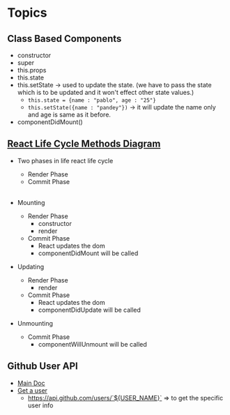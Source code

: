 # Topics

## Class Based Components

- constructor
- super
- this.props
- this.state
- this.setState -> used to update the state. (we have to pass the state which is to be updated and it won't effect other state values.)
  - `this.state = {name : "pablo", age : "25"}`
  - `this.setState({name : "pandey"})` -> it will update the name only and age is same as it before.
- componentDidMount()

## [React Life Cycle Methods Diagram](https://projects.wojtekmaj.pl/react-lifecycle-methods-diagram/)

- Two phases in life react life cycle

  - Render Phase
  - Commit Phase
    <br/> <br/>

- Mounting

  - Render Phase
    - constructor
    - render
  - Commit Phase
    - React updates the dom
    - componentDidMount will be called

- Updating

  - Render Phase
    - render
  - Commit Phase
    - React updates the dom
    - componentDidUpdate will be called

- Unmounting
  - Commit Phase
    - componentWillUnmount will be called

## Github User API

- [Main Doc](https://docs.github.com/en/rest/users?apiVersion=2022-11-28)
- [Get a user](https://docs.github.com/en/free-pro-team@latest/rest/users/users?apiVersion=2022-11-28#get-a-user)
  - https://api.github.com/users/`${USER_NAME}` => to get the specific user info
